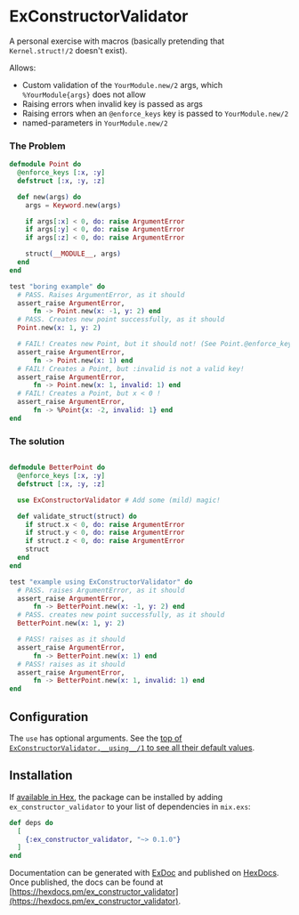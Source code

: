 # ExConstructorValidator

A personal exercise with macros (basically pretending that `Kernel.struct!/2`
doesn't exist).

Allows:
- Custom validation of the `YourModule.new/2` args, which `%YourModule{args}`
does not allow
- Raising errors when invalid key is passed as args
- Raising errors when an `@enforce_keys` key is passed to `YourModule.new/2`
- named-parameters in `YourModule.new/2`

### The Problem

```elixir
defmodule Point do
  @enforce_keys [:x, :y]
  defstruct [:x, :y, :z]

  def new(args) do
    args = Keyword.new(args)

    if args[:x] < 0, do: raise ArgumentError
    if args[:y] < 0, do: raise ArgumentError
    if args[:z] < 0, do: raise ArgumentError

    struct(__MODULE__, args)
  end
end

test "boring example" do
  # PASS. Raises ArgumentError, as it should
  assert_raise ArgumentError,
      fn -> Point.new(x: -1, y: 2) end
  # PASS. Creates new point successfully, as it should
  Point.new(x: 1, y: 2)

  # FAIL! Creates new Point, but it should not! (See Point.@enforce_keys)
  assert_raise ArgumentError,
      fn -> Point.new(x: 1) end
  # FAIL! Creates a Point, but :invalid is not a valid key!
  assert_raise ArgumentError,
      fn -> Point.new(x: 1, invalid: 1) end
  # FAIL! Creates a Point, but x < 0 !
  assert_raise ArgumentError,
      fn -> %Point{x: -2, invalid: 1} end
end

```

### The solution

```elixir

defmodule BetterPoint do
  @enforce_keys [:x, :y]
  defstruct [:x, :y, :z]

  use ExConstructorValidator # Add some (mild) magic!

  def validate_struct(struct) do
    if struct.x < 0, do: raise ArgumentError
    if struct.y < 0, do: raise ArgumentError
    if struct.z < 0, do: raise ArgumentError
    struct
  end
end

test "example using ExConstructorValidator" do
  # PASS. raises ArgumentError, as it should
  assert_raise ArgumentError,
      fn -> BetterPoint.new(x: -1, y: 2) end
  # PASS. creates new point successfully, as it should
  BetterPoint.new(x: 1, y: 2)

  # PASS! raises as it should
  assert_raise ArgumentError,
      fn -> BetterPoint.new(x: 1) end
  # PASS! raises as it should
  assert_raise ArgumentError,
      fn -> BetterPoint.new(x: 1, invalid: 1) end
end
```

## Configuration

The `use` has optional arguments. See the [top of
`ExConstructorValidator.__using__/1` to see all their default
values](https://github.com/dylan-chong/ex_constructor_validator/blob/master/lib/ex_constructor_validator.ex#L7).

## Installation

If [available in Hex](https://hex.pm/docs/publish), the package can be installed
by adding `ex_constructor_validator` to your list of dependencies in `mix.exs`:

```elixir
def deps do
  [
    {:ex_constructor_validator, "~> 0.1.0"}
  ]
end
```

Documentation can be generated with [ExDoc](https://github.com/elixir-lang/ex_doc)
and published on [HexDocs](https://hexdocs.pm). Once published, the docs can
be found at [https://hexdocs.pm/ex_constructor_validator](https://hexdocs.pm/ex_constructor_validator).

